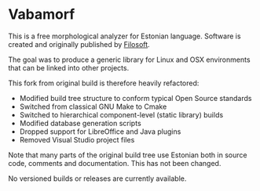 # Vabamorf

This is a free morphological analyzer for Estonian language.
Software is created and originally published by [Filosoft](https://github.com/Filosoft/vabamorf).

The goal was to produce a generic library for Linux and OSX environments that can be linked into other projects.

This fork from original build is therefore heavily refactored:

* Modified build tree structure to conform typical Open Source standards
* Switched from classical GNU Make to Cmake
* Switched to hierarchical component-level (static library) builds
* Modified database generation scripts
* Dropped support for LibreOffice and Java plugins
* Removed Visual Studio project files

Note that many parts of the original build tree use Estonian both in source code, comments and documentation.
This has not been changed.

No versioned builds or releases are currently available.
